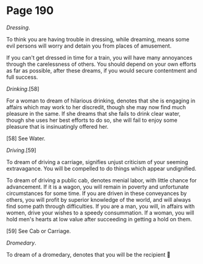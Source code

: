 # Page 190
_Dressing_.


To think you are having trouble in dressing, while dreaming, means some evil
persons will worry and detain you from places of amusement.


If you can't get dressed in time for a train, you will
have many annoyances through the carelessness of others.
You should depend on your own efforts as far as possible,
after these dreams, if you would secure contentment and full success.


_Drinking_.[58]


For a woman to dream of hilarious drinking, denotes that she
is engaging in affairs which may work to her discredit,
though she may now find much pleasure in the same.
If she dreams that she fails to drink clear water, though she
uses her best efforts to do so, she will fail to enjoy some
pleasure that is insinuatingly offered her.


[58] See Water.


_Driving_.[59]


To dream of driving a carriage, signifies unjust criticism
of your seeming extravagance. You will be compelled to do things
which appear undignified.


To dream of driving a public cab, denotes menial labor,
with little chance for advancement. If it is a wagon, you will
remain in poverty and unfortunate circumstances for some time.
If you are driven in these conveyances by others, you will
profit by superior knowledge of the world, and will always find
some path through difficulties. If you are a man, you will,
in affairs with women, drive your wishes to a speedy consummation.
If a woman, you will hold men's hearts at low value after
succeeding in getting a hold on them.


[59] See Cab or Carriage.


_Dromedary_.


To dream of a dromedary, denotes that you will be the recipient
